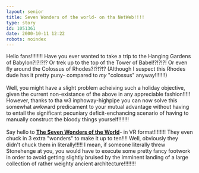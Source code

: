 ```yaml
---
layout: senior
title: Seven Wonders of the world- on tha NetWeb!!!!
type: story
id: 1051361
date: 2000-10-11 12:22
robots: noindex
---
```

Hello fans!!!!!!!! Have you ever wanted to take a trip to the Hanging Gardens of Babylon?!?!?!? Or trek up to the top of the Tower of Babel!?!?!?! Or even fly around the Colossus of Rhodes?!?!?!? (Although I suspect this Rhodes dude has it pretty puny- compared to <i>my</i> "colossus" anyway!!!!!!!)<br/> <br/>Well, you might have a slight problem acheiving such a holiday objective, given the current non-existance of the above in any appreciable fashion!!!!! However, thanks to tha w3 inphoway-highpipe you can now solve this somewhat awkward predicament to your mutual advantage without having to entail the significant pecuniary deficit-enchancing scenario of having to manually construct the bloody things yourself!!!!!!! <br/> <br/>Say hello to <b><a href="http://www.unmuseum.org/wonders.htm">The Seven Wonders of the World</a></b>- in VR format!!!!!!!! They even chuck in 3 extra "wonders" to make it up to ten!!!! Well, obviously they didn't chuck them in literally!!!!! I mean, if someone literally threw Stonehenge at you, you would have to execute some pretty fancy footwork in order to avoid getting slightly bruised by the imminent landing of a large collection of rather weighty ancient architecture!!!!!!!!